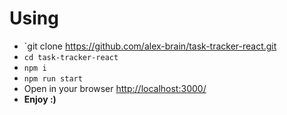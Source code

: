 # Using  
- `git clone https://github.com/alex-brain/task-tracker-react.git
- `cd task-tracker-react`
- `npm i`
- `npm run start`
- Open in your browser [http://localhost:3000/](http://localhost:3000/)
- **Enjoy :)**